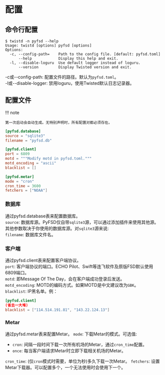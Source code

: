 # 配置
## 命令行配置
```shell
$ twistd -n pyfsd --help
Usage: twistd [options] pyfsd [options]
Options:
  -c, --config-path=    Path to the config file. [default: pyfsd.toml]
      --help            Display this help and exit.
  -l, --disable-loguru  Use default logger instead of loguru.
      --version         Display Twisted version and exit.
```
-c或--config-path: 配置文件的路径。默认为`pyfsd.toml`。  
-l或--disable-logger: 禁用loguru，使用Twisted默认日志记录器。
## 配置文件
!!! note
    
    第一次启动会自动生成。无特别声明时，所有配置对都必须存在。
```toml
[pyfsd.database]
source = "sqlite3"
filename = "pyfsd.db"

[pyfsd.client]
port = 6809
motd = """Modify motd in pyfsd.toml."""
motd_encoding = "ascii"
blacklist = []

[pyfsd.metar]
mode = "cron"
cron_time = 3600
fetchers = ["NOAA"]
```
### 数据库
通过pyfsd.database表来配置数据库。  
`source`: 数据库源。PyFSD仅自带`sqlite3`源，可以通过添加插件来使用其他源。  
其他参数取决于你使用的数据库源。对`sqlite3`源来说:  
`filename`: 数据库文件名。
### 客户端
通过pyfsd.client表来配置客户端协议。  
`port`: 客户端协议的端口。ECHO Pilot、Swift等连飞软件及原版FSD默认使用6809端口。  
`motd`: 即Message Of The Day，会在客户端成功登录后发送。  
`motd_encoding`: MOTD的编码方式。如果MOTD是中文建议改为`GBK`。  
`blacklist`: IP黑名单。例：  
```toml
[pyfsd.client]
(省去一大堆)
blacklist = ["114.514.191.81", "143.22.124.13"]
```
### Metar
通过pyfsd.metar表来配置Metar。
`mode`: 下载Metar的模式。可选值:
- `cron`: 间隔一段时间下载一次所有机场的Metar，通过`cron_time`配置。
- `once`: 每当客户端请求Metar时立即下载相关机场的Metar。

`cron_time`: (仅`cron`模式时需要，单位为秒)多久下载一次Metar。
`fetchers`: 设置Metar下载器。可以配置多个，一个无法使用时会使用下一个。

